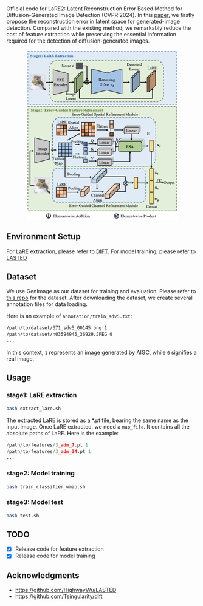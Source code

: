 # 
Official code for LaRE2: Latent Reconstruction Error Based Method for Diffusion-Generated Image Detection (CVPR 2024).
In this [paper](https://arxiv.org/pdf/2403.17465), we firstly propose the reconstruction error in latent space for generated-image 
detection. Compared with the existing method, we remarkably reduce the cost of feature extraction while preserving the essential information required for the
detection of diffusion-generated images.

<p align = "center">
<img src="./assets/overview.png" width="400" />
</p>

## Environment Setup
For LaRE extraction, please refer to [DIFT](https://github.com/Tsingularity/dift). For model training, please refer to [LASTED](https://github.com/HighwayWu/LASTED)

## Dataset
We use GenImage as our dataset for training and evaluation. Please refer to [this repo](https://github.com/GenImage-Dataset/GenImage) 
for the dataset. After downloading the dataset, we create several annotation files for data loading.

Here is an example of `annotation/train_sdv5.txt`: 
```bash
/path/to/dataset/371_sdv5_00145.png 1
/path/to/dataset/n03594945_36929.JPEG 0
...
```

In this context, `1` represents an image generated by AIGC, while `0` signifies a real image.

## Usage
### stage1: LaRE extraction
```bash
bash extract_lare.sh
```
The extracted LaRE is stored as a *.pt file, bearing the same name as the input image.
Once LaRE extracted, we need a `map_file`. It contains all the absolute paths of LaRE. Here is the example:
```python
/path/to/features/3_adm_7.pt 1
/path/to/features/3_adm_34.pt 1
...
```

### stage2: Model training
```bash
bash train_classifier_wmap.sh
```

### stage3: Model test
```bash
bash test.sh
```

## TODO
- [x] Release code for feature extraction
- [x] Release code for model training

## Acknowledgments
* https://github.com/HighwayWu/LASTED
* https://github.com/Tsingularity/dift
